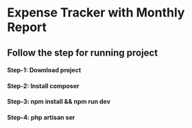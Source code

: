 # Expense Tracker with Monthly Report

## Follow the step for running project

#### Step-1: Download project
#### Step-2: Install composer
#### Step-3: npm install && npm run dev
#### Step-4: php artisan ser
